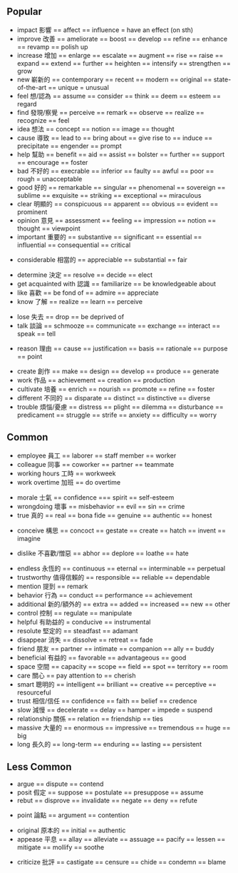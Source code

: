 ## Popular
+ impact 影響 == affect == influence = have an effect (on sth)
+ improve 改善 == ameliorate == boost == develop == refine == enhance == revamp == polish up
+ increase 增加 == enlarge == escalate == augment == rise == raise == expand == extend == further == heighten == intensify == strengthen == grow 
+ new 嶄新的 == contemporary == recent == modern == original == state-of-the-art == unique = unusual
+ feel 想/認為 == assume == consider == think == deem == esteem == regard
+ find 發現/察覺 == perceive == remark == observe == realize == recognize == feel 
+ idea 想法 == concept == notion == image == thought
+ cause 導致 == lead to == bring about == give rise to == induce == precipitate == engender == prompt 
+ help 幫助 == benefit == aid == assist == bolster == further == support == encourage == foster
+ bad 不好的 == execrable == inferior == faulty == awful == poor == rough = unacceptable 
+ good 好的 == remarkable == singular == phenomenal == sovereign == sublime == exquisite == striking == exceptional == miraculous
+ clear 明顯的 == conspicuous == apparent == obvious == evident == prominent
+ opinion 意見 == assessment == feeling == impression == notion == thought == viewpoint
+ important 重要的 == substantive == significant == essential == influential == consequential == critical
- considerable 相當的 == appreciable == substantial == fair
+ determine 決定 == resolve == decide == elect
+ get acquainted with 認識 == familiarize == be knowledgeable about
+ like 喜歡 == be fond of == admire == appreciate
+ know 了解 == realize == learn == perceive
- lose 失去 == drop == be deprived of 
- talk 談論 == schmooze == communicate == exchange == interact == speak == tell
+ reason 理由 == cause == justification == basis == rationale == purpose == point
- create 創作 == make == design == develop == produce == generate
- work 作品 == achievement == creation == production
- cultivate 培養 == enrich == nourish == promote == refine == foster
- different 不同的 == disparate == distinct == distinctive == diverse
- trouble 煩惱/憂慮 == distress == plight == dilemma == disturbance == predicament == struggle == strife == anxiety == difficulty  == worry

## Common
- employee 員工 == laborer == staff member == worker
- colleague 同事 == coworker == partner == teammate
- working hours 工時 == workweek
- work overtime 加班 == do overtime
+ morale 士氣 == confidence === spirit == self-esteem
+ wrongdoing 壞事 == misbehavior == evil == sin == crime
+ true 真的 == real == bona fide == genuine == authentic == honest
- conceive 構思 == concoct == gestate == create == hatch == invent == imagine
+ dislike 不喜歡/憎惡 == abhor == deplore == loathe == hate
- endless 永恆的 == continuous == eternal == interminable == perpetual
- trustworthy 值得信賴的 == responsible == reliable == dependable
- mention 提到 == remark
- behavior 行為 == conduct == performance == achievement
- additional 新的/額外的 == extra == added == increased == new == other
- control 控制 == regulate == manipulate
- helpful 有助益的 = conducive == instrumental
- resolute 堅定的 == steadfast == adamant
- disappear 消失 == dissolve == retreat == fade
- friend 朋友 == partner == intimate == companion == ally == buddy
- beneficial 有益的 == favorable == advantageous == good
- space 空間 == capacity == scope == field == spot == territory == room
- care 關心 == pay attention to == cherish
- smart 聰明的 == intelligent == brilliant == creative == perceptive == resourceful 
- trust 相信/信任 == confidence == faith == belief == credence
- slow 減慢 == decelerate == delay == hamper = impede = suspend
- relationship 關係 == relation == friendship == ties
- massive 大量的 == enormous == impressive == tremendous == huge == big
- long 長久的 == long-term == enduring == lasting == persistent

## Less Common
- argue == dispute == contend
- posit 假定 == suppose == postulate == presuppose == assume
- rebut == disprove == invalidate == negate == deny == refute
+ point 論點 == argument == contention 
- original 原本的 == initial == authentic
- appease 平息 == allay == alleviate == assuage == pacify == lessen == mitigate == mollify == soothe
+ criticize 批評 == castigate == censure == chide == condemn == blame
